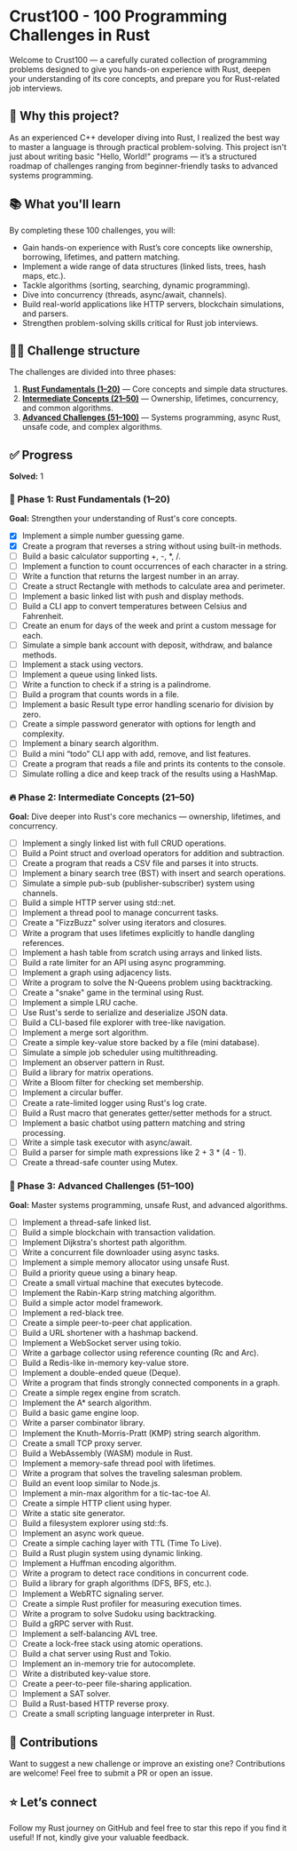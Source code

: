 # Crust100 - 100 Programming Challenges in Rust

Welcome to Crust100 — a carefully curated collection of programming problems designed to give you hands-on experience with Rust, deepen your understanding of its core concepts, and prepare you for Rust-related job interviews.

## 🌟 Why this project?

As an experienced C++ developer diving into Rust, I realized the best way to master a language is through practical problem-solving. This project isn't just about writing basic "Hello, World!" programs — it’s a structured roadmap of challenges ranging from beginner-friendly tasks to advanced systems programming.

## 📚 What you'll learn

By completing these 100 challenges, you will:

- Gain hands-on experience with Rust’s core concepts like ownership, borrowing, lifetimes, and pattern matching.
- Implement a wide range of data structures (linked lists, trees, hash maps, etc.).
- Tackle algorithms (sorting, searching, dynamic programming).
- Dive into concurrency (threads, async/await, channels).
- Build real-world applications like HTTP servers, blockchain simulations, and parsers.
- Strengthen problem-solving skills critical for Rust job interviews.

## 🏋️‍♀️ Challenge structure

The challenges are divided into three phases:

1. [**Rust Fundamentals (1–20)**](#-phase-1-rust-fundamentals-120) — Core concepts and simple data structures.
2. [**Intermediate Concepts (21–50)**](#-phase-2-intermediate-concepts-2150) — Ownership, lifetimes, concurrency, and common algorithms.
3. [**Advanced Challenges (51–100)**](#-phase-3-advanced-challenges-51100) — Systems programming, async Rust, unsafe code, and complex algorithms.

## ✅ Progress

**Solved:** 1

### 🚀 Phase 1: Rust Fundamentals (1–20)

**Goal:** Strengthen your understanding of Rust's core concepts.

- [x] Implement a simple number guessing game.
- [x] Create a program that reverses a string without using built-in methods.
- [ ] Build a basic calculator supporting +, -, *, /.
- [ ] Implement a function to count occurrences of each character in a string.
- [ ] Write a function that returns the largest number in an array.
- [ ] Create a struct Rectangle with methods to calculate area and perimeter.
- [ ] Implement a basic linked list with push and display methods.
- [ ] Build a CLI app to convert temperatures between Celsius and Fahrenheit.
- [ ] Create an enum for days of the week and print a custom message for each.
- [ ] Simulate a simple bank account with deposit, withdraw, and balance methods.
- [ ] Implement a stack using vectors.
- [ ] Implement a queue using linked lists.
- [ ] Write a function to check if a string is a palindrome.
- [ ] Build a program that counts words in a file.
- [ ] Implement a basic Result type error handling scenario for division by zero.
- [ ] Create a simple password generator with options for length and complexity.
- [ ] Implement a binary search algorithm.
- [ ] Build a mini “todo” CLI app with add, remove, and list features.
- [ ] Create a program that reads a file and prints its contents to the console.
- [ ] Simulate rolling a dice and keep track of the results using a HashMap.

### 🔥 Phase 2: Intermediate Concepts (21–50)

**Goal:** Dive deeper into Rust's core mechanics — ownership, lifetimes, and concurrency.

- [ ] Implement a singly linked list with full CRUD operations.
- [ ] Build a Point struct and overload operators for addition and subtraction.
- [ ] Create a program that reads a CSV file and parses it into structs.
- [ ] Implement a binary search tree (BST) with insert and search operations.
- [ ] Simulate a simple pub-sub (publisher-subscriber) system using channels.
- [ ] Build a simple HTTP server using std::net.
- [ ] Implement a thread pool to manage concurrent tasks.
- [ ] Create a "FizzBuzz" solver using iterators and closures.
- [ ] Write a program that uses lifetimes explicitly to handle dangling references.
- [ ] Implement a hash table from scratch using arrays and linked lists.
- [ ] Build a rate limiter for an API using async programming.
- [ ] Implement a graph using adjacency lists.
- [ ] Write a program to solve the N-Queens problem using backtracking.
- [ ] Create a "snake" game in the terminal using Rust.
- [ ] Implement a simple LRU cache.
- [ ] Use Rust's serde to serialize and deserialize JSON data.
- [ ] Build a CLI-based file explorer with tree-like navigation.
- [ ] Implement a merge sort algorithm.
- [ ] Create a simple key-value store backed by a file (mini database).
- [ ] Simulate a simple job scheduler using multithreading.
- [ ] Implement an observer pattern in Rust.
- [ ] Build a library for matrix operations.
- [ ] Write a Bloom filter for checking set membership.
- [ ] Implement a circular buffer.
- [ ] Create a rate-limited logger using Rust's log crate.
- [ ] Build a Rust macro that generates getter/setter methods for a struct.
- [ ] Implement a basic chatbot using pattern matching and string processing.
- [ ] Write a simple task executor with async/await.
- [ ] Build a parser for simple math expressions like 2 + 3 * (4 - 1).
- [ ] Create a thread-safe counter using Mutex.

### 🌟 Phase 3: Advanced Challenges (51–100)

**Goal:** Master systems programming, unsafe Rust, and advanced algorithms.

- [ ] Implement a thread-safe linked list.
- [ ] Build a simple blockchain with transaction validation.
- [ ] Implement Dijkstra's shortest path algorithm.
- [ ] Write a concurrent file downloader using async tasks.
- [ ] Implement a simple memory allocator using unsafe Rust.
- [ ] Build a priority queue using a binary heap.
- [ ] Create a small virtual machine that executes bytecode.
- [ ] Implement the Rabin-Karp string matching algorithm.
- [ ] Build a simple actor model framework.
- [ ] Implement a red-black tree.
- [ ] Create a simple peer-to-peer chat application.
- [ ] Build a URL shortener with a hashmap backend.
- [ ] Implement a WebSocket server using tokio.
- [ ] Write a garbage collector using reference counting (Rc and Arc).
- [ ] Build a Redis-like in-memory key-value store.
- [ ] Implement a double-ended queue (Deque).
- [ ] Write a program that finds strongly connected components in a graph.
- [ ] Create a simple regex engine from scratch.
- [ ] Implement the A* search algorithm.
- [ ] Build a basic game engine loop.
- [ ] Write a parser combinator library.
- [ ] Implement the Knuth-Morris-Pratt (KMP) string search algorithm.
- [ ] Create a small TCP proxy server.
- [ ] Build a WebAssembly (WASM) module in Rust.
- [ ] Implement a memory-safe thread pool with lifetimes.
- [ ] Write a program that solves the traveling salesman problem.
- [ ] Build an event loop similar to Node.js.
- [ ] Implement a min-max algorithm for a tic-tac-toe AI.
- [ ] Create a simple HTTP client using hyper.
- [ ] Write a static site generator.
- [ ] Build a filesystem explorer using std::fs.
- [ ] Implement an async work queue.
- [ ] Create a simple caching layer with TTL (Time To Live).
- [ ] Build a Rust plugin system using dynamic linking.
- [ ] Implement a Huffman encoding algorithm.
- [ ] Write a program to detect race conditions in concurrent code.
- [ ] Build a library for graph algorithms (DFS, BFS, etc.).
- [ ] Implement a WebRTC signaling server.
- [ ] Create a simple Rust profiler for measuring execution times.
- [ ] Write a program to solve Sudoku using backtracking.
- [ ] Build a gRPC server with Rust.
- [ ] Implement a self-balancing AVL tree.
- [ ] Create a lock-free stack using atomic operations.
- [ ] Build a chat server using Rust and Tokio.
- [ ] Implement an in-memory trie for autocomplete.
- [ ] Write a distributed key-value store.
- [ ] Create a peer-to-peer file-sharing application.
- [ ] Implement a SAT solver.
- [ ] Build a Rust-based HTTP reverse proxy.
- [ ] Create a small scripting language interpreter in Rust.

## 🦀 Contributions

Want to suggest a new challenge or improve an existing one? Contributions are welcome! Feel free to submit a PR or open an issue.

## ⭐ Let’s connect

Follow my Rust journey on GitHub and feel free to star this repo if you find it useful! If not, kindly give your valuable feedback.
